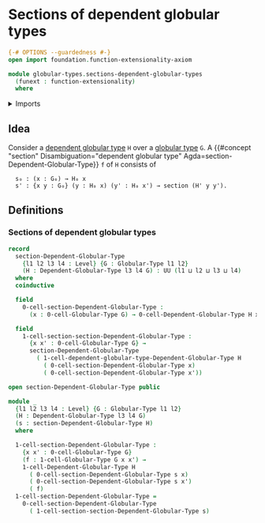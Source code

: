 # Sections of dependent globular types

```agda
{-# OPTIONS --guardedness #-}
open import foundation.function-extensionality-axiom

module globular-types.sections-dependent-globular-types
  (funext : function-extensionality)
  where
```

<details><summary>Imports</summary>

```agda
open import foundation.universe-levels

open import globular-types.dependent-globular-types funext
open import globular-types.globular-types
```

</details>

## Idea

Consider a [dependent globular type](globular-types.dependent-globular-types.md)
`H` over a [globular type](globular-types.globular-types.md) `G`. A
{{#concept "section" Disambiguation="dependent globular type" Agda=section-Dependent-Globular-Type}}
`f` of `H` consists of

```text
  s₀ : (x : G₀) → H₀ x
  s' : {x y : G₀} (y : H₀ x) (y' : H₀ x') → section (H' y y').
```

## Definitions

### Sections of dependent globular types

```agda
record
  section-Dependent-Globular-Type
    {l1 l2 l3 l4 : Level} {G : Globular-Type l1 l2}
    (H : Dependent-Globular-Type l3 l4 G) : UU (l1 ⊔ l2 ⊔ l3 ⊔ l4)
  where
  coinductive

  field
    0-cell-section-Dependent-Globular-Type :
      (x : 0-cell-Globular-Type G) → 0-cell-Dependent-Globular-Type H x

  field
    1-cell-section-section-Dependent-Globular-Type :
      {x x' : 0-cell-Globular-Type G} →
      section-Dependent-Globular-Type
        ( 1-cell-dependent-globular-type-Dependent-Globular-Type H
          ( 0-cell-section-Dependent-Globular-Type x)
          ( 0-cell-section-Dependent-Globular-Type x'))

open section-Dependent-Globular-Type public

module _
  {l1 l2 l3 l4 : Level} {G : Globular-Type l1 l2}
  (H : Dependent-Globular-Type l3 l4 G)
  (s : section-Dependent-Globular-Type H)
  where

  1-cell-section-Dependent-Globular-Type :
    {x x' : 0-cell-Globular-Type G}
    (f : 1-cell-Globular-Type G x x') →
    1-cell-Dependent-Globular-Type H
      ( 0-cell-section-Dependent-Globular-Type s x)
      ( 0-cell-section-Dependent-Globular-Type s x')
      ( f)
  1-cell-section-Dependent-Globular-Type =
    0-cell-section-Dependent-Globular-Type
      ( 1-cell-section-section-Dependent-Globular-Type s)
```
